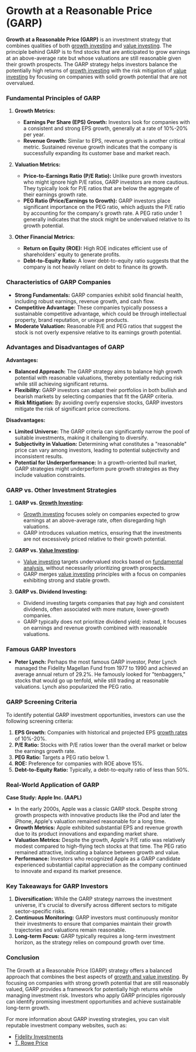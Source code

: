 # Growth at a Reasonable Price (GARP)

**Growth at a Reasonable Price (GARP)** is an investment strategy that combines qualities of both [growth investing](../g/growth_investing.md) and [value investing](../v/value_investing.md). The principle behind GARP is to find stocks that are anticipated to grow earnings at an above-average rate but whose valuations are still reasonable given their growth prospects. The GARP strategy helps investors balance the potentially high returns of [growth investing](../g/growth_investing.md) with the risk mitigation of [value investing](../v/value_investing.md) by focusing on companies with solid growth potential that are not overvalued.

### Fundamental Principles of GARP

1. **Growth Metrics:**
   - **Earnings Per Share (EPS) Growth:** Investors look for companies with a consistent and strong EPS growth, generally at a rate of 10%-20% per year.
   - **Revenue Growth:** Similar to EPS, revenue growth is another critical metric. Sustained revenue growth indicates that the company is successfully expanding its customer base and market reach.
   
2. **Valuation Metrics:**
   - **Price-to-Earnings Ratio (P/E Ratio):** Unlike pure growth investors who might ignore high P/E ratios, GARP investors are more cautious. They typically look for P/E ratios that are below the aggregate of their earnings growth rate.
   - **PEG Ratio (Price/Earnings to Growth):** GARP investors place significant importance on the PEG ratio, which adjusts the P/E ratio by accounting for the company's growth rate. A PEG ratio under 1 generally indicates that the stock might be undervalued relative to its growth potential.

3. **Other Financial Metrics:**
   - **Return on Equity (ROE):** High ROE indicates efficient use of shareholders’ equity to generate profits.
   - **Debt-to-Equity Ratio:** A lower debt-to-equity ratio suggests that the company is not heavily reliant on debt to finance its growth.

### Characteristics of GARP Companies

- **Strong Fundamentals:** GARP companies exhibit solid financial health, including robust earnings, revenue growth, and cash flow.
- **Competitive Advantage:** These companies typically possess a sustainable competitive advantage, which could be through intellectual property, brand reputation, or unique products.
- **Moderate Valuation:** Reasonable P/E and PEG ratios that suggest the stock is not overly expensive relative to its earnings growth potential.

### Advantages and Disadvantages of GARP

**Advantages:**
- **Balanced Approach:** The GARP strategy aims to balance high growth potential with reasonable valuations, thereby potentially reducing risk while still achieving significant returns.
- **Flexibility:** GARP investors can adapt their portfolios in both bullish and bearish markets by selecting companies that fit the GARP criteria.
- **Risk Mitigation:** By avoiding overly expensive stocks, GARP investors mitigate the risk of significant price corrections.

**Disadvantages:**
- **Limited Universe:** The GARP criteria can significantly narrow the pool of suitable investments, making it challenging to diversify.
- **Subjectivity in Valuation:** Determining what constitutes a "reasonable" price can vary among investors, leading to potential subjectivity and inconsistent results.
- **Potential for Underperformance:** In a growth-oriented bull market, GARP strategies might underperform pure growth strategies as they include valuation constraints.

### GARP vs. Other Investment Strategies

1. **GARP vs. [Growth Investing](../g/growth_investing.md):**
   - [Growth investing](../g/growth_investing.md) focuses solely on companies expected to grow earnings at an above-average rate, often disregarding high valuations.
   - GARP introduces valuation metrics, ensuring that the investments are not excessively priced relative to their growth potential.

2. **GARP vs. [Value Investing](../v/value_investing.md):**
   - [Value investing](../v/value_investing.md) targets undervalued stocks based on [fundamental analysis](../f/fundamental_analysis.md), without necessarily prioritizing growth prospects.
   - GARP merges [value investing](../v/value_investing.md) principles with a focus on companies exhibiting strong and stable growth.

3. **GARP vs. Dividend Investing:**
   - Dividend investing targets companies that pay high and consistent dividends, often associated with more mature, lower-growth companies.
   - GARP typically does not prioritize dividend yield; instead, it focuses on earnings and revenue growth combined with reasonable valuations.

### Famous GARP Investors

- **Peter Lynch:** Perhaps the most famous GARP investor, Peter Lynch managed the Fidelity Magellan Fund from 1977 to 1990 and achieved an average annual return of 29.2%. He famously looked for "tenbaggers," stocks that would go up tenfold, while still trading at reasonable valuations. Lynch also popularized the PEG ratio.

### GARP Screening Criteria

To identify potential GARP investment opportunities, investors can use the following screening criteria:
1. **EPS Growth:** Companies with historical and projected EPS [growth rates](../g/growth_rates_in_trading.md) of 10%-20%.
2. **P/E Ratio:** Stocks with P/E ratios lower than the overall market or below the earnings growth rate.
3. **PEG Ratio:** Targets a PEG ratio below 1.
4. **ROE:** Preference for companies with ROE above 15%.
5. **Debt-to-Equity Ratio:** Typically, a debt-to-equity ratio of less than 50%.

### Real-World Application of GARP

**Case Study: Apple Inc. (AAPL)**
- In the early 2000s, Apple was a classic GARP stock. Despite strong growth prospects with innovative products like the iPod and later the iPhone, Apple's valuation remained reasonable for a long time.
- **Growth Metrics:** Apple exhibited substantial EPS and revenue growth due to its product innovations and expanding market share.
- **Valuation Metrics:** Despite the growth, Apple's P/E ratio was relatively modest compared to high-flying tech stocks at that time. The PEG ratio remained attractive, indicating a balance between growth and value.
- **Performance:** Investors who recognized Apple as a GARP candidate experienced substantial capital appreciation as the company continued to innovate and expand its market presence.

### Key Takeaways for GARP Investors

1. **Diversification:** While the GARP strategy narrows the investment universe, it's crucial to diversify across different sectors to mitigate sector-specific risks.
2. **Continuous Monitoring:** GARP investors must continuously monitor their investments to ensure that companies maintain their growth trajectories and valuations remain reasonable.
3. **Long-term Focus:** GARP typically requires a long-term investment horizon, as the strategy relies on compound growth over time.

### Conclusion

The Growth at a Reasonable Price (GARP) strategy offers a balanced approach that combines the best aspects of [growth and value investing](../g/growth_and_value_investing.md). By focusing on companies with strong growth potential that are still reasonably valued, GARP provides a framework for potentially high returns while managing investment risk. Investors who apply GARP principles rigorously can identify promising investment opportunities and achieve sustainable long-term growth.

For more information about GARP investing strategies, you can visit reputable investment company websites, such as:
- [Fidelity Investments](https://www.fidelity.com/)
- [T. Rowe Price](https://www.troweprice.com/)
